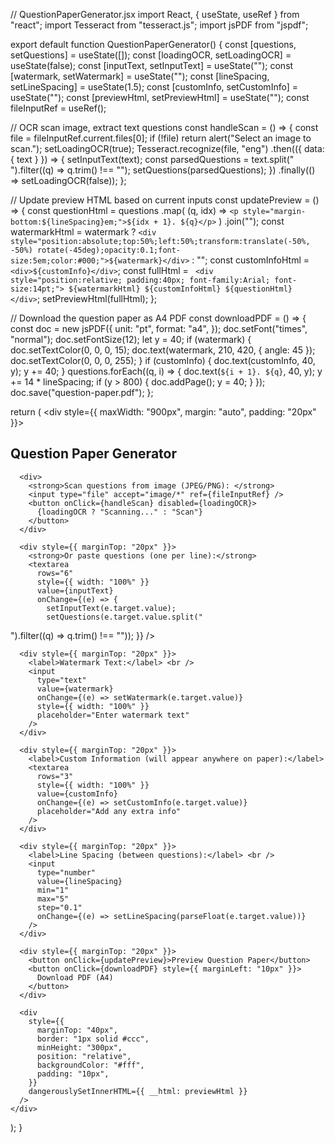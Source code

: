 // QuestionPaperGenerator.jsx
import React, { useState, useRef } from "react";
import Tesseract from "tesseract.js";
import jsPDF from "jspdf";

export default function QuestionPaperGenerator() {
  const [questions, setQuestions] = useState([]);
  const [loadingOCR, setLoadingOCR] = useState(false);
  const [inputText, setInputText] = useState("");
  const [watermark, setWatermark] = useState("");
  const [lineSpacing, setLineSpacing] = useState(1.5);
  const [customInfo, setCustomInfo] = useState("");
  const [previewHtml, setPreviewHtml] = useState("");
  const fileInputRef = useRef();

  // OCR scan image, extract text questions
  const handleScan = () => {
    const file = fileInputRef.current.files[0];
    if (!file) return alert("Select an image to scan.");
    setLoadingOCR(true);
    Tesseract.recognize(file, "eng")
      .then(({ data: { text } }) => {
        setInputText(text);
        const parsedQuestions = text.split("
").filter((q) => q.trim() !== "");
        setQuestions(parsedQuestions);
      })
      .finally(() => setLoadingOCR(false));
  };

  // Update preview HTML based on current inputs
  const updatePreview = () => {
    const questionHtml = questions
      .map(
        (q, idx) => `<p style="margin-bottom:${lineSpacing}em;">${idx + 1}. ${q}</p>`
      )
      .join("");
    const watermarkHtml = watermark
      ? `<div style="position:absolute;top:50%;left:50%;transform:translate(-50%, -50%) rotate(-45deg);opacity:0.1;font-size:5em;color:#000;">${watermark}</div>`
      : "";
    const customInfoHtml = `<div>${customInfo}</div>`;
    const fullHtml = `
      <div style="position:relative; padding:40px; font-family:Arial; font-size:14pt;">
        ${watermarkHtml}
        ${customInfoHtml}
        ${questionHtml}
      </div>`;
    setPreviewHtml(fullHtml);
  };

  // Download the question paper as A4 PDF
  const downloadPDF = () => {
    const doc = new jsPDF({
      unit: "pt",
      format: "a4",
    });
    doc.setFont("times", "normal");
    doc.setFontSize(12);
    let y = 40;
    if (watermark) {
      doc.setTextColor(0, 0, 0, 15);
      doc.text(watermark, 210, 420, { angle: 45 });
      doc.setTextColor(0, 0, 0, 255);
    }
    if (customInfo) {
      doc.text(customInfo, 40, y);
      y += 40;
    }
    questions.forEach((q, i) => {
      doc.text(`${i + 1}. ${q}`, 40, y);
      y += 14 * lineSpacing;
      if (y > 800) {
        doc.addPage();
        y = 40;
      }
    });
    doc.save("question-paper.pdf");
  };

  return (
    <div style={{ maxWidth: "900px", margin: "auto", padding: "20px" }}>
      <h2>Question Paper Generator</h2>

      <div>
        <strong>Scan questions from image (JPEG/PNG): </strong>
        <input type="file" accept="image/*" ref={fileInputRef} />
        <button onClick={handleScan} disabled={loadingOCR}>
          {loadingOCR ? "Scanning..." : "Scan"}
        </button>
      </div>

      <div style={{ marginTop: "20px" }}>
        <strong>Or paste questions (one per line):</strong>
        <textarea
          rows="6"
          style={{ width: "100%" }}
          value={inputText}
          onChange={(e) => {
            setInputText(e.target.value);
            setQuestions(e.target.value.split("
").filter((q) => q.trim() !== ""));
          }}
        />
      </div>

      <div style={{ marginTop: "20px" }}>
        <label>Watermark Text:</label> <br />
        <input
          type="text"
          value={watermark}
          onChange={(e) => setWatermark(e.target.value)}
          style={{ width: "100%" }}
          placeholder="Enter watermark text"
        />
      </div>

      <div style={{ marginTop: "20px" }}>
        <label>Custom Information (will appear anywhere on paper):</label>
        <textarea
          rows="3"
          style={{ width: "100%" }}
          value={customInfo}
          onChange={(e) => setCustomInfo(e.target.value)}
          placeholder="Add any extra info"
        />
      </div>

      <div style={{ marginTop: "20px" }}>
        <label>Line Spacing (between questions):</label> <br />
        <input
          type="number"
          value={lineSpacing}
          min="1"
          max="5"
          step="0.1"
          onChange={(e) => setLineSpacing(parseFloat(e.target.value))}
        />
      </div>

      <div style={{ marginTop: "20px" }}>
        <button onClick={updatePreview}>Preview Question Paper</button>
        <button onClick={downloadPDF} style={{ marginLeft: "10px" }}>
          Download PDF (A4)
        </button>
      </div>

      <div
        style={{
          marginTop: "40px",
          border: "1px solid #ccc",
          minHeight: "300px",
          position: "relative",
          backgroundColor: "#fff",
          padding: "10px",
        }}
        dangerouslySetInnerHTML={{ __html: previewHtml }}
      />
    </div>
  );
}